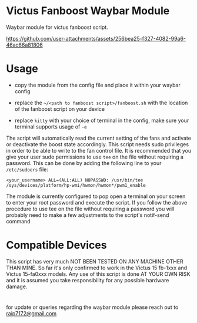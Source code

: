# Victus Fanboost Waybar Module
Waybar module for victus fanboost script.

https://github.com/user-attachments/assets/256bea25-f327-4082-99a6-46ac66a81806

# Usage

- copy the module from the config file and place it within your waybar config 

- replace the ```~/<path to fanboost script>/fanboost.sh``` with the location of the fanboost script on your device 

- replace ```kitty``` with your choice of terminal in the config, make sure your terminal supports usage of ```-e```

The script will automatically read the current setting of the fans and activate or deactivate the boost state accordingly. This script needs sudo privileges in order to be able to write to the fan control file. It is recommended that you give your user sudo permissions to use `tee` on the file without requiring a password. This can be done by adding the following line to your `/etc/sudoers` file:

```
<your_username> ALL=(ALL:ALL) NOPASSWD: /usr/bin/tee /sys/devices/platform/hp-wmi/hwmon/hwmon*/pwm1_enable
```

The module is currently configured to pop open a terminal on your screen to enter your root password and execute the script. If you follow the above procedure to use tee on the file without requiring a password you will probably need to make a few adjustments to the script's notif-send command

# Compatible Devices

This script has very much NOT BEEN TESTED ON ANY MACHINE OTHER THAN MINE. So far it's only confirmed to work in the Victus 15 fb-1xxx and Victus 15-fa0xxx models. Any use of this script is done AT YOUR OWN RISK and it is assumed you take responsibility for any possible hardware damage.

#

for update or queries regarding the waybar module please reach out to raip7172@gmail.com
